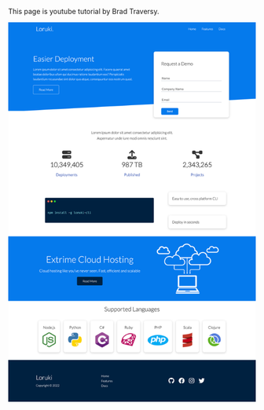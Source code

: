 This page is youtube tutorial by Brad Traversy.

![Loruki web site](/responsive_website(html,css-grid,flexbox)/images/45.jpg)
